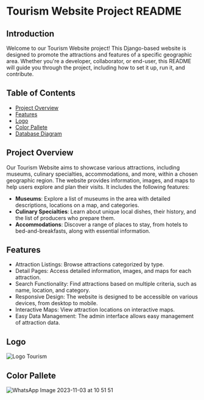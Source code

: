 

# Tourism Website Project README

## Introduction

Welcome to our Tourism Website project! This Django-based website is designed to promote the attractions and features of a specific geographic area. Whether you're a developer, collaborator, or end-user, this README will guide you through the project, including how to set it up, run it, and contribute.

## Table of Contents

- [Project Overview](#project-overview)
- [Features](#features)
- [Logo](#LOGO)
- [Color Pallete](#color-pallete)
- [Database Diagram](#Database-Diagram)


## Project Overview

Our Tourism Website aims to showcase various attractions, including museums, culinary specialties, accommodations, and more, within a chosen geographic region. The website provides information, images, and maps to help users explore and plan their visits. It includes the following features:

- **Museums**: Explore a list of museums in the area with detailed descriptions, locations on a map, and categories.
- **Culinary Specialties**: Learn about unique local dishes, their history, and the list of producers who prepare them.
- **Accommodations**: Discover a range of places to stay, from hotels to bed-and-breakfasts, along with essential information.

## Features

- Attraction Listings: Browse attractions categorized by type.
- Detail Pages: Access detailed information, images, and maps for each attraction.
- Search Functionality: Find attractions based on multiple criteria, such as name, location, and category.
- Responsive Design: The website is designed to be accessible on various devices, from desktop to mobile.
- Interactive Maps: View attraction locations on interactive maps.
- Easy Data Management: The admin interface allows easy management of attraction data.

## Logo

![Logo Tourism](https://github.com/KartikKARTIK-4498/DJANGO-03-11-2023-/assets/57806365/02004536-2b65-4840-8ddb-63c7748e38c0)


## Color Pallete

![WhatsApp Image 2023-11-03 at 10 51 51](https://github.com/KartikKARTIK-4498/DJANGO-03-11-2023-/assets/57806365/059720a0-c436-457d-b9d8-9f69ff1feef6)



